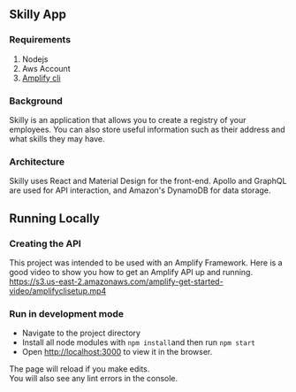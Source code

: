 ## Skilly App

### Requirements
1. Nodejs
2. Aws Account
3. [Amplify cli](https://aws-amplify.github.io/docs/)

### Background
Skilly is an application that allows you to create a registry of your employees.
You can also store useful information such as their address and what skills they may have.

### Architecture
Skilly uses React and Material Design for the front-end.
Apollo and GraphQL are used for API interaction, and Amazon's DynamoDB for data storage.

## Running Locally
### Creating the API
This project was intended to be used with an Amplify Framework.
Here is a good video to show you how to get an Amplify API up and running.
https://s3.us-east-2.amazonaws.com/amplify-get-started-video/amplifyclisetup.mp4

### Run in development mode
 - Navigate to the project directory
 - Install all node modules with `npm install`and then run `npm start`
 - Open [http://localhost:3000](http://localhost:3000) to view it in the browser.

The page will reload if you make edits.<br>
You will also see any lint errors in the console.


